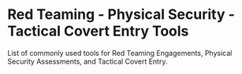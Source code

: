 # Red Teaming - Physical Security - Tactical Covert Entry Tools
List of commonly used tools for Red Teaming Engagements, Physical Security Assessments, and Tactical Covert Entry.
